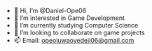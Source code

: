 - 👋 Hi, I’m @Daniel-Ope06
- 👀 I’m interested in Game Development
- 🌱 I’m currently studying Computer Science
- 💞️ I’m looking to collaborate on game projects
- 📫 Email: opeoluwaoyedeji06@gmail.com

<!---
Daniel-Ope06/Daniel-Ope06 is a ✨ special ✨ repository because its `README.md` (this file) appears on your GitHub profile.
You can click the Preview link to take a look at your changes.
--->
